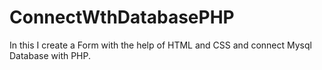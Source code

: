 # ConnectWthDatabasePHP
In this I create a Form with the help of HTML and CSS and connect Mysql Database with PHP.                                   
